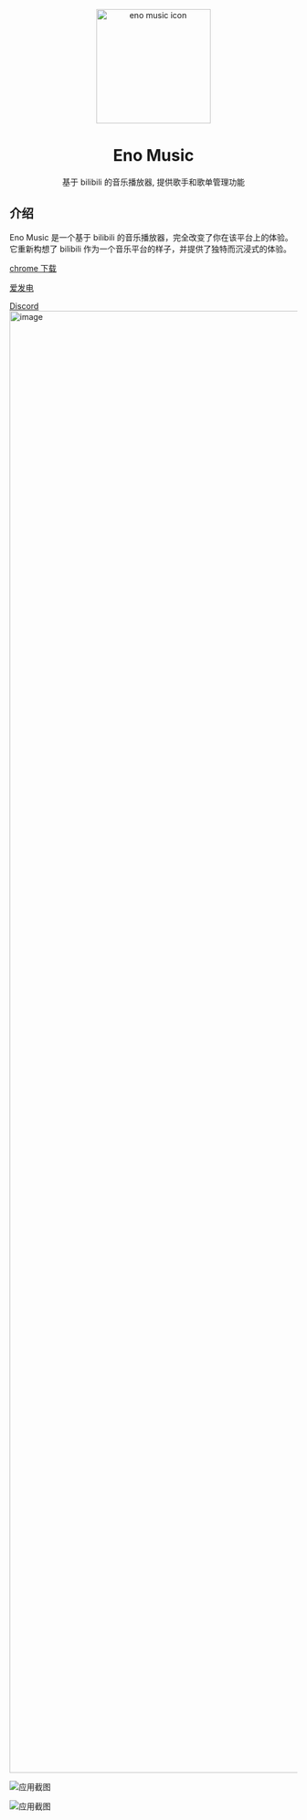 <p align="center" style="margin-bottom: 0px !important;">
<img width="200" alt="eno music icon" src="https://github.com/user-attachments/assets/40c51e6a-02c4-44c5-89e3-00862a0856de"><br/>
</p>

<h1 align="center">Eno Music</h1>

<p align="center">基于 bilibili 的音乐播放器, 提供歌手和歌单管理功能</p>

## 介绍

Eno Music 是一个基于 bilibili 的音乐播放器，完全改变了你在该平台上的体验。它重新构想了 bilibili 作为一个音乐平台的样子，并提供了独特而沉浸式的体验。

[chrome 下载](https://chromewebstore.google.com/detail/eno-m/hjcdffalgapcchmopkbnkljenlglloln?hl=zh-CN&utm_source=ext_sidebar)

[爱发电](https://afdian.com/a/meanc)

[Discord](https://discord.gg/HPv2WDrvhq)
<img width="2559" alt="image" src="https://github.com/user-attachments/assets/b2ea1257-d067-4ed0-b20b-9a27f32f0a36">


![应用截图](https://github.com/user-attachments/assets/27553eab-3a97-4bde-bd2e-de18e6429640)

![应用截图](https://github.com/user-attachments/assets/8e5faae6-4e57-4e0d-b13f-ac6b036a611f)
